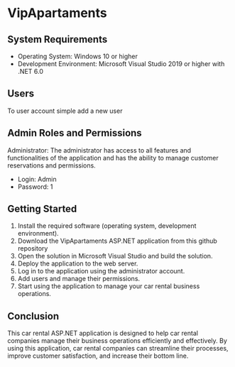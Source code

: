 # VipApartaments
## System Requirements

-   Operating System: Windows 10 or higher
-   Development Environment: Microsoft Visual Studio 2019 or higher with .NET 6.0

## Users
To user account simple add a new user

## Admin Roles and Permissions

Administrator: The administrator has access to all features and functionalities of the application and has the ability to manage customer reservations and permissions. 

-   Login: Admin
-   Password: 1

## Getting Started

1.  Install the required software (operating system, development environment).
2.  Download the VipApartaments ASP.NET application from this github repository
3.  Open the solution in Microsoft Visual Studio and build the solution.
4.  Deploy the application to the web server.
5.  Log in to the application using the administrator account.
6.  Add users and manage their permissions.
7.  Start using the application to manage your car rental business operations.



## Conclusion

This car rental ASP.NET application is designed to help car rental companies manage their business operations efficiently and effectively. By using this application, car rental companies can streamline their processes, improve customer satisfaction, and increase their bottom line.
